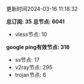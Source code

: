 更新时间2024-03-16 11:18:32

**总订阅: 35**
**总节点: 6041**
- vless节点: 10

**google ping有效节点: 318**
- ss节点: 17
- v2ray节点: 295
- trojan节点: 6

